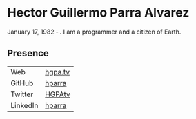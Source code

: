 # Hector Guillermo Parra Alvarez

January 17, 1982 &dash; . I am a programmer and a citizen of Earth.

## Presence

|||
| -------- | --- |
| Web      | [hgpa.tv](http://hgpa.tv)
| GitHub   | [hparra](https://github.com/hparra)
| Twitter  | [HGPAtv](https://twitter.com/HGPAtv) |
| LinkedIn | [hparra](https://www.linkedin.com/in/hparra) |